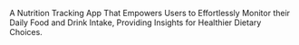 A Nutrition Tracking App That Empowers Users to Effortlessly Monitor their Daily Food and Drink Intake, Providing Insights for Healthier Dietary Choices.

